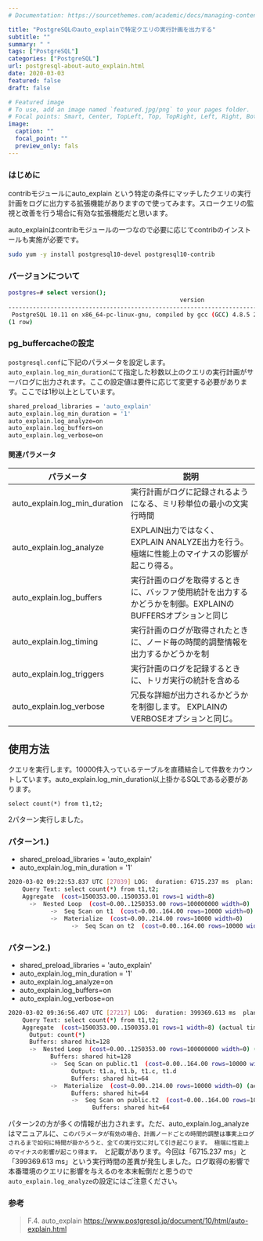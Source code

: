 ```yaml
---
# Documentation: https://sourcethemes.com/academic/docs/managing-content/

title: "PostgreSQLのauto_explainで特定クエリの実行計画を出力する"
subtitle: ""
summary: " "
tags: ["PostgreSQL"]
categories: ["PostgreSQL"]
url: postgresql-about-auto_explain.html
date: 2020-03-03
featured: false
draft: false

# Featured image
# To use, add an image named `featured.jpg/png` to your pages folder.
# Focal points: Smart, Center, TopLeft, Top, TopRight, Left, Right, BottomLeft, Bottom, BottomRight.
image:
  caption: ""
  focal_point: ""
  preview_only: fals
---
```




### はじめに

contribモジュールにauto_explain という特定の条件にマッチしたクエリの実行計画をログに出力する拡張機能がありますので使ってみます。スロークエリの監視と改善を行う場合に有効な拡張機能だと思います。	

auto_explainはcontribモジュールの一つなので必要に応じてcontribのインストールも実施が必要です。

```sh
sudo yum -y install postgresql10-devel postgresql10-contrib
```

### バージョンについて

```sh
postgres=# select version();
                                                 version                                                  
----------------------------------------------------------------------------------------------------------
 PostgreSQL 10.11 on x86_64-pc-linux-gnu, compiled by gcc (GCC) 4.8.5 20150623 (Red Hat 4.8.5-39), 64-bit
(1 row)
```

### pg_buffercacheの設定

`postgresql.conf`に下記のパラメータを設定します。`auto_explain.log_min_duration`にて指定した秒数以上のクエリの実行計画がサーバログに出力されます。ここの設定値は要件に応じて変更する必要があります。ここでは1秒以上としています。

```sh
shared_preload_libraries = 'auto_explain'
auto_explain.log_min_duration = '1'
auto_explain.log_analyze=on
auto_explain.log_buffers=on
auto_explain.log_verbose=on
```

#### 関連パラメータ

| パラメータ                    | 説明                                                         |
| ----------------------------- | ------------------------------------------------------------ |
| auto_explain.log_min_duration | 実行計画がログに記録されるようになる、ミリ秒単位の最小の文実行時間 |
| auto_explain.log_analyze      | EXPLAIN出力ではなく、EXPLAIN ANALYZE出力を行う。極端に性能上のマイナスの影響が起こり得る。 |
| auto_explain.log_buffers      | 実行計画のログを取得するときに、バッファ使用統計を出力するかどうかを制御。EXPLAINのBUFFERSオプションと同じ |
| auto_explain.log_timing       | 実行計画のログが取得されたときに、ノード毎の時間的調整情報を出力するかどうかを制 |
| auto_explain.log_triggers     | 実行計画のログを記録するときに、トリガ実行の統計を含める     |
| auto_explain.log_verbose      | 冗長な詳細が出力されるかどうかを制御します。 EXPLAINのVERBOSEオプションと同じ。 |

## 使用方法

クエリを実行します。10000件入っているテーブルを直積結合して件数をカウントしています。auto_explain.log_min_duration以上掛かるSQLである必要があります。

```
select count(*) from t1,t2;
```

2パターン実行しました。

### パターン1.)

- shared_preload_libraries = 'auto_explain'
- auto_explain.log_min_duration = '1'

```sh
2020-03-02 09:22:53.837 UTC [27039] LOG:  duration: 6715.237 ms  plan:
	Query Text: select count(*) from t1,t2;
	Aggregate  (cost=1500353.00..1500353.01 rows=1 width=8)
	  ->  Nested Loop  (cost=0.00..1250353.00 rows=100000000 width=0)
	        ->  Seq Scan on t1  (cost=0.00..164.00 rows=10000 width=0)
	        ->  Materialize  (cost=0.00..214.00 rows=10000 width=0)
	              ->  Seq Scan on t2  (cost=0.00..164.00 rows=10000 width=0)
```

### パターン2.)

- shared_preload_libraries = 'auto_explain'
- auto_explain.log_min_duration = '1'
- auto_explain.log_analyze=on
- auto_explain.log_buffers=on
- auto_explain.log_verbose=on

```sh
2020-03-02 09:36:56.407 UTC [27217] LOG:  duration: 399369.613 ms  plan:
	Query Text: select count(*) from t1,t2;
	Aggregate  (cost=1500353.00..1500353.01 rows=1 width=8) (actual time=399369.587..399369.588 rows=1 loops=1)
	  Output: count(*)
	  Buffers: shared hit=128
	  ->  Nested Loop  (cost=0.00..1250353.00 rows=100000000 width=0) (actual time=0.020..297204.066 rows=100000000 loops=1)
	        Buffers: shared hit=128
	        ->  Seq Scan on public.t1  (cost=0.00..164.00 rows=10000 width=0) (actual time=0.007..18.548 rows=10000 loops=1)
	              Output: t1.a, t1.b, t1.c, t1.d
	              Buffers: shared hit=64
	        ->  Materialize  (cost=0.00..214.00 rows=10000 width=0) (actual time=0.002..10.057 rows=10000 loops=10000)
	              Buffers: shared hit=64
	              ->  Seq Scan on public.t2  (cost=0.00..164.00 rows=10000 width=0) (actual time=0.005..11.372 rows=10000 loops=1)
	                    Buffers: shared hit=64
```

パターン2の方が多くの情報が出力されます。ただ、auto_explain.log_analyze はマニュアルに、`このパラメータが有効の場合、計画ノードごとの時間的調整は事実上ログされるまで如何に時間が掛かろうと、全ての実行文に対して引き起こります。 極端に性能上のマイナスの影響が起こり得ます。 `と記載があります。今回は「6715.237 ms」と「399369.613 ms」という実行時間の差異が発生しました。ログ取得の影響で本番環境のクエリに影響を与えるのを本末転倒だと思うので`auto_explain.log_analyze`の設定にはご注意ください。

### 参考

> F.4. auto_explain https://www.postgresql.jp/document/10/html/auto-explain.html